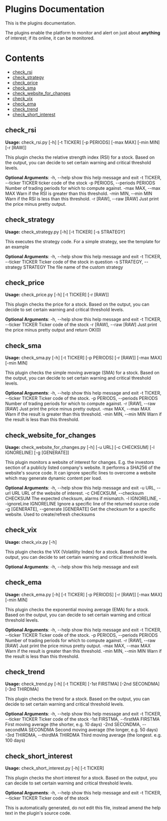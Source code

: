 # Plugins Documentation

This is the plugins documentation.

The plugins enable the platform to monitor and alert on just about **anything** of interest; if its online, it can be monitored.

# Contents
* [check_rsi](#check_rsi)
* [check_strategy](#check_strategy)
* [check_price](#check_price)
* [check_sma](#check_sma)
* [check_website_for_changes](#check_website_for_changes)
* [check_vix](#check_vix)
* [check_ema](#check_ema)
* [check_trend](#check_trend)
* [check_short_interest](#check_short_interest)
## <a name="check_rsi"/>check_rsi

**Usage:** check_rsi.py [-h] [-t TICKER] [-p PERIODS] [-max MAX] [-min MIN]
                    [-r [RAW]]

This plugin checks the relative strength index (RSI) for a stock. Based on the
output, you can decide to set certain warning and critical threshold levels.

**Optional Arguments**:
  -h, --help            show this help message and exit
  -t TICKER, --ticker TICKER
                        ticker code of the stock
  -p PERIODS, --periods PERIODS
                        Number of trading periods for which to compute
                        against.
  -max MAX, --max MAX   Warn if the RSI is greater than this threshold.
  -min MIN, --min MIN   Warn if the RSI is less than this threshold.
  -r [RAW], --raw [RAW]
                        Just print the price minus pretty output.
## <a name="check_strategy"/>check_strategy

**Usage:** check_strategy.py [-h] [-t TICKER] [-s STRATEGY]

This executes the strategy code. For a simple strategy, see the template for
an example

**Optional Arguments**:
  -h, --help            show this help message and exit
  -t TICKER, --ticker TICKER
                        Ticker code of the stock in question
  -s STRATEGY, --strategy STRATEGY
                        The file name of the custom strategy
## <a name="check_price"/>check_price

**Usage:** check_price.py [-h] [-t TICKER] [-r [RAW]]

This plugin checks the price for a stock. Based on the output, you can decide
to set certain warning and critical threshold levels.

**Optional Arguments**:
  -h, --help            show this help message and exit
  -t TICKER, --ticker TICKER
                        Ticker code of the stock
  -r [RAW], --raw [RAW]
                        Just print the price minus pretty output and return
                        OK(0)
## <a name="check_sma"/>check_sma

**Usage:** check_sma.py [-h] [-t TICKER] [-p PERIODS] [-r [RAW]] [-max MAX]
                    [-min MIN]

This plugin checks the simple moving average (SMA) for a stock. Based on the
output, you can decide to set certain warning and critical threshold levels.

**Optional Arguments**:
  -h, --help            show this help message and exit
  -t TICKER, --ticker TICKER
                        Ticker code of the stock.
  -p PERIODS, --periods PERIODS
                        Number of trading periods for which to compute
                        against.
  -r [RAW], --raw [RAW]
                        Just print the price minus pretty output.
  -max MAX, --max MAX   Warn if the result is greater than this threshold.
  -min MIN, --min MIN   Warn if the result is less than this threshold.
## <a name="check_website_for_changes"/>check_website_for_changes

**Usage:** check_website_for_changes.py [-h] [-u URL] [-c CHECKSUM]
                                    [-l IGNORELINE] [-g [GENERATE]]

This plugin monitors a website of interest for changes. E.g. the investors
section of a publicly listed company's website. It performs a SHA256 of the
website's source code. It can ignore specific lines to overcome a website
which may generate dynamic content per load.

**Optional Arguments**:
  -h, --help            show this help message and exit
  -u URL, --url URL     URL of the website of interest.
  -c CHECKSUM, --checksum CHECKSUM
                        The expected checksum, alarms if mismatch.
  -l IGNORELINE, --ignoreLine IGNORELINE
                        Ignore a specific line of the returned source code
  -g [GENERATE], --generate [GENERATE]
                        Get the checksum for a specific website. Used to
                        create/refresh checksums
## <a name="check_vix"/>check_vix

**Usage:** check_vix.py [-h]

This plugin checks the VIX (Volatility Index) for a stock. Based on the
output, you can decide to set certain warning and critical threshold levels.

**Optional Arguments**:
  -h, --help  show this help message and exit
## <a name="check_ema"/>check_ema

**Usage:** check_ema.py [-h] [-t TICKER] [-p PERIODS] [-r [RAW]] [-max MAX]
                    [-min MIN]

This plugin checks the exponential moving average (EMA) for a stock. Based on
the output, you can decide to set certain warning and critical threshold
levels.

**Optional Arguments**:
  -h, --help            show this help message and exit
  -t TICKER, --ticker TICKER
                        Ticker code of the stock.
  -p PERIODS, --periods PERIODS
                        Number of trading periods for which to compute
                        against.
  -r [RAW], --raw [RAW]
                        Just print the price minus pretty output.
  -max MAX, --max MAX   Warn if the result is greater than this threshold.
  -min MIN, --min MIN   Warn if the result is less than this threshold.
## <a name="check_trend"/>check_trend

**Usage:** check_trend.py [-h] [-t TICKER] [-1st FIRSTMA] [-2nd SECONDMA]
                      [-3rd THIRDMA]

This plugin checks the trend for a stock. Based on the output, you can decide
to set certain warning and critical threshold levels.

**Optional Arguments**:
  -h, --help            show this help message and exit
  -t TICKER, --ticker TICKER
                        Ticker code of the stock
  -1st FIRSTMA, --firstMA FIRSTMA
                        First moving average (the shorter, e.g. 10 days)
  -2nd SECONDMA, --secondMA SECONDMA
                        Second moving average (the longer, e.g. 50 days)
  -3rd THIRDMA, --thirdMA THIRDMA
                        Third moving average (the longest. e.g. 100 days)
## <a name="check_short_interest"/>check_short_interest

**Usage:** check_short_interest.py [-h] [-t TICKER]

This plugin checks the short interest for a stock. Based on the output, you
can decide to set certain warning and critical threshold levels.

**Optional Arguments**:
  -h, --help            show this help message and exit
  -t TICKER, --ticker TICKER
                        Ticker code of the stock


This is automatically generated, do not edit this file, instead amend the help text in the plugin's source code.
